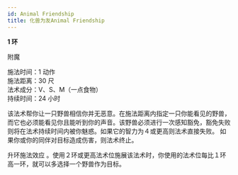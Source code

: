 ```yaml
---
id: Animal Friendship
title: 化兽为友Animal Friendship
---
```


**1 环**

附魔

施法时间：1 动作  
施法距离：30 尺  
法术成分：V、S、M（一点食物）  
持续时间：24 小时

该法术帮你让一只野兽相信你并无恶意。在施法距离内指定一只你能看见的野兽，而它也必须能看见你且能听到你的声音。该野兽必须进行一次感知豁免，豁免失败则将在法术持续时间内被你魅惑。如果它的智力为４或更高则法术直接失败。
如果你或你的同伴对目标造成伤害，则法术终止。

升环施法效应
。使用２环或更高法术位施展该法术时，你使用的法术位每比１环高一环，就可以多选择一个野兽作为目标。
